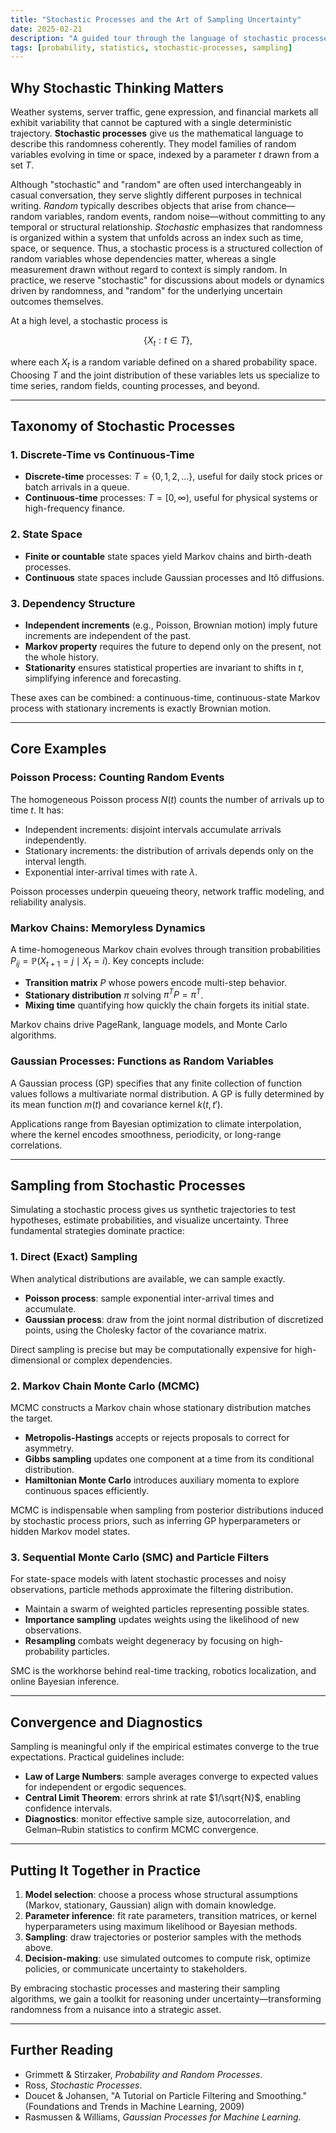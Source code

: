 ```yaml
---
title: "Stochastic Processes and the Art of Sampling Uncertainty"
date: 2025-02-21
description: "A guided tour through the language of stochastic processes, core examples, and the sampling algorithms that let us simulate uncertainty."
tags: [probability, statistics, stochastic-processes, sampling]
---
```


## Why Stochastic Thinking Matters

Weather systems, server traffic, gene expression, and financial markets all exhibit variability that cannot be captured with a single deterministic trajectory. **Stochastic processes** give us the mathematical language to describe this randomness coherently. They model families of random variables evolving in time or space, indexed by a parameter $t$ drawn from a set $T$.

Although "stochastic" and "random" are often used interchangeably in casual conversation, they serve slightly different purposes in technical writing. *Random* typically describes objects that arise from chance—random variables, random events, random noise—without committing to any temporal or structural relationship. *Stochastic* emphasizes that randomness is organized within a system that unfolds across an index such as time, space, or sequence. Thus, a stochastic process is a structured collection of random variables whose dependencies matter, whereas a single measurement drawn without regard to context is simply random. In practice, we reserve "stochastic" for discussions about models or dynamics driven by randomness, and "random" for the underlying uncertain outcomes themselves.

At a high level, a stochastic process is

$$\{X_t : t \in T\},$$

where each $X_t$ is a random variable defined on a shared probability space. Choosing $T$ and the joint distribution of these variables lets us specialize to time series, random fields, counting processes, and beyond.

---

## Taxonomy of Stochastic Processes

### 1. Discrete-Time vs Continuous-Time
- **Discrete-time** processes: $T = \{0,1,2,\dots\}$, useful for daily stock prices or batch arrivals in a queue.
- **Continuous-time** processes: $T = [0,\infty)$, useful for physical systems or high-frequency finance.

### 2. State Space
- **Finite or countable** state spaces yield Markov chains and birth-death processes.
- **Continuous** state spaces include Gaussian processes and Itô diffusions.

### 3. Dependency Structure
- **Independent increments** (e.g., Poisson, Brownian motion) imply future increments are independent of the past.
- **Markov property** requires the future to depend only on the present, not the whole history.
- **Stationarity** ensures statistical properties are invariant to shifts in $t$, simplifying inference and forecasting.

These axes can be combined: a continuous-time, continuous-state Markov process with stationary increments is exactly Brownian motion.

---

## Core Examples

### Poisson Process: Counting Random Events
The homogeneous Poisson process $N(t)$ counts the number of arrivals up to time $t$. It has:
- Independent increments: disjoint intervals accumulate arrivals independently.
- Stationary increments: the distribution of arrivals depends only on the interval length.
- Exponential inter-arrival times with rate $\lambda$.

Poisson processes underpin queueing theory, network traffic modeling, and reliability analysis.

### Markov Chains: Memoryless Dynamics
A time-homogeneous Markov chain evolves through transition probabilities $P_{ij} = \mathbb{P}(X_{t+1} = j \mid X_t = i)$. Key concepts include:
- **Transition matrix** $P$ whose powers encode multi-step behavior.
- **Stationary distribution** $\pi$ solving $\pi^T P = \pi^T$.
- **Mixing time** quantifying how quickly the chain forgets its initial state.

Markov chains drive PageRank, language models, and Monte Carlo algorithms.

### Gaussian Processes: Functions as Random Variables
A Gaussian process (GP) specifies that any finite collection of function values follows a multivariate normal distribution. A GP is fully determined by its mean function $m(t)$ and covariance kernel $k(t, t')$.

Applications range from Bayesian optimization to climate interpolation, where the kernel encodes smoothness, periodicity, or long-range correlations.

---

## Sampling from Stochastic Processes

Simulating a stochastic process gives us synthetic trajectories to test hypotheses, estimate probabilities, and visualize uncertainty. Three fundamental strategies dominate practice:

### 1. Direct (Exact) Sampling
When analytical distributions are available, we can sample exactly.
- **Poisson process**: sample exponential inter-arrival times and accumulate.
- **Gaussian process**: draw from the joint normal distribution of discretized points, using the Cholesky factor of the covariance matrix.

Direct sampling is precise but may be computationally expensive for high-dimensional or complex dependencies.

### 2. Markov Chain Monte Carlo (MCMC)
MCMC constructs a Markov chain whose stationary distribution matches the target.
- **Metropolis-Hastings** accepts or rejects proposals to correct for asymmetry.
- **Gibbs sampling** updates one component at a time from its conditional distribution.
- **Hamiltonian Monte Carlo** introduces auxiliary momenta to explore continuous spaces efficiently.

MCMC is indispensable when sampling from posterior distributions induced by stochastic process priors, such as inferring GP hyperparameters or hidden Markov model states.

### 3. Sequential Monte Carlo (SMC) and Particle Filters
For state-space models with latent stochastic processes and noisy observations, particle methods approximate the filtering distribution.
- Maintain a swarm of weighted particles representing possible states.
- **Importance sampling** updates weights using the likelihood of new observations.
- **Resampling** combats weight degeneracy by focusing on high-probability particles.

SMC is the workhorse behind real-time tracking, robotics localization, and online Bayesian inference.

---

## Convergence and Diagnostics
Sampling is meaningful only if the empirical estimates converge to the true expectations. Practical guidelines include:
- **Law of Large Numbers**: sample averages converge to expected values for independent or ergodic sequences.
- **Central Limit Theorem**: errors shrink at rate $1/\sqrt{N}$, enabling confidence intervals.
- **Diagnostics**: monitor effective sample size, autocorrelation, and Gelman–Rubin statistics to confirm MCMC convergence.

---

## Putting It Together in Practice

1. **Model selection**: choose a process whose structural assumptions (Markov, stationary, Gaussian) align with domain knowledge.
2. **Parameter inference**: fit rate parameters, transition matrices, or kernel hyperparameters using maximum likelihood or Bayesian methods.
3. **Sampling**: draw trajectories or posterior samples with the methods above.
4. **Decision-making**: use simulated outcomes to compute risk, optimize policies, or communicate uncertainty to stakeholders.

By embracing stochastic processes and mastering their sampling algorithms, we gain a toolkit for reasoning under uncertainty—transforming randomness from a nuisance into a strategic asset.

---

## Further Reading
- Grimmett & Stirzaker, *Probability and Random Processes*.
- Ross, *Stochastic Processes*.
- Doucet & Johansen, "A Tutorial on Particle Filtering and Smoothing." (Foundations and Trends in Machine Learning, 2009)
- Rasmussen & Williams, *Gaussian Processes for Machine Learning*.

